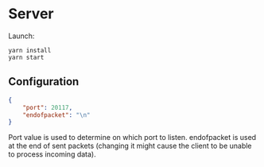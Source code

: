 # Server
Launch:
```
yarn install
yarn start
```

## Configuration
```json
{
    "port": 20117,
    "endofpacket": "\n"
}
```
Port value is used to determine on which port to listen. endofpacket is used  at the end of sent packets (changing it might cause the client to be unable to process incoming data).